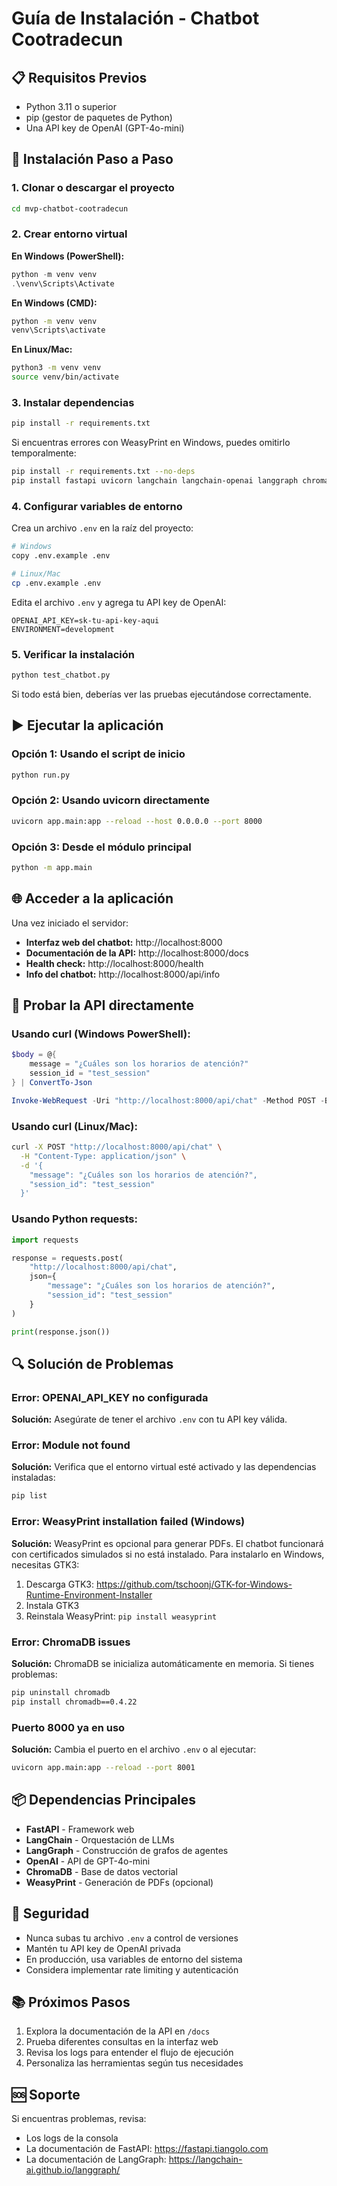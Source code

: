 # Guía de Instalación - Chatbot Cootradecun

## 📋 Requisitos Previos

- Python 3.11 o superior
- pip (gestor de paquetes de Python)
- Una API key de OpenAI (GPT-4o-mini)

## 🔧 Instalación Paso a Paso

### 1. Clonar o descargar el proyecto

```bash
cd mvp-chatbot-cootradecun
```

### 2. Crear entorno virtual

**En Windows (PowerShell):**
```powershell
python -m venv venv
.\venv\Scripts\Activate
```

**En Windows (CMD):**
```cmd
python -m venv venv
venv\Scripts\activate
```

**En Linux/Mac:**
```bash
python3 -m venv venv
source venv/bin/activate
```

### 3. Instalar dependencias

```bash
pip install -r requirements.txt
```

Si encuentras errores con WeasyPrint en Windows, puedes omitirlo temporalmente:
```bash
pip install -r requirements.txt --no-deps
pip install fastapi uvicorn langchain langchain-openai langgraph chromadb python-dotenv pydantic requests jinja2
```

### 4. Configurar variables de entorno

Crea un archivo `.env` en la raíz del proyecto:

```bash
# Windows
copy .env.example .env

# Linux/Mac
cp .env.example .env
```

Edita el archivo `.env` y agrega tu API key de OpenAI:

```
OPENAI_API_KEY=sk-tu-api-key-aqui
ENVIRONMENT=development
```

### 5. Verificar la instalación

```bash
python test_chatbot.py
```

Si todo está bien, deberías ver las pruebas ejecutándose correctamente.

## ▶️ Ejecutar la aplicación

### Opción 1: Usando el script de inicio

```bash
python run.py
```

### Opción 2: Usando uvicorn directamente

```bash
uvicorn app.main:app --reload --host 0.0.0.0 --port 8000
```

### Opción 3: Desde el módulo principal

```bash
python -m app.main
```

## 🌐 Acceder a la aplicación

Una vez iniciado el servidor:

- **Interfaz web del chatbot:** http://localhost:8000
- **Documentación de la API:** http://localhost:8000/docs
- **Health check:** http://localhost:8000/health
- **Info del chatbot:** http://localhost:8000/api/info

## 🧪 Probar la API directamente

### Usando curl (Windows PowerShell):

```powershell
$body = @{
    message = "¿Cuáles son los horarios de atención?"
    session_id = "test_session"
} | ConvertTo-Json

Invoke-WebRequest -Uri "http://localhost:8000/api/chat" -Method POST -Body $body -ContentType "application/json"
```

### Usando curl (Linux/Mac):

```bash
curl -X POST "http://localhost:8000/api/chat" \
  -H "Content-Type: application/json" \
  -d '{
    "message": "¿Cuáles son los horarios de atención?",
    "session_id": "test_session"
  }'
```

### Usando Python requests:

```python
import requests

response = requests.post(
    "http://localhost:8000/api/chat",
    json={
        "message": "¿Cuáles son los horarios de atención?",
        "session_id": "test_session"
    }
)

print(response.json())
```

## 🔍 Solución de Problemas

### Error: OPENAI_API_KEY no configurada

**Solución:** Asegúrate de tener el archivo `.env` con tu API key válida.

### Error: Module not found

**Solución:** Verifica que el entorno virtual esté activado y las dependencias instaladas:
```bash
pip list
```

### Error: WeasyPrint installation failed (Windows)

**Solución:** WeasyPrint es opcional para generar PDFs. El chatbot funcionará con certificados simulados si no está instalado. Para instalarlo en Windows, necesitas GTK3:

1. Descarga GTK3: https://github.com/tschoonj/GTK-for-Windows-Runtime-Environment-Installer
2. Instala GTK3
3. Reinstala WeasyPrint: `pip install weasyprint`

### Error: ChromaDB issues

**Solución:** ChromaDB se inicializa automáticamente en memoria. Si tienes problemas:
```bash
pip uninstall chromadb
pip install chromadb==0.4.22
```

### Puerto 8000 ya en uso

**Solución:** Cambia el puerto en el archivo `.env` o al ejecutar:
```bash
uvicorn app.main:app --reload --port 8001
```

## 📦 Dependencias Principales

- **FastAPI** - Framework web
- **LangChain** - Orquestación de LLMs
- **LangGraph** - Construcción de grafos de agentes
- **OpenAI** - API de GPT-4o-mini
- **ChromaDB** - Base de datos vectorial
- **WeasyPrint** - Generación de PDFs (opcional)

## 🔐 Seguridad

- Nunca subas tu archivo `.env` a control de versiones
- Mantén tu API key de OpenAI privada
- En producción, usa variables de entorno del sistema
- Considera implementar rate limiting y autenticación

## 📚 Próximos Pasos

1. Explora la documentación de la API en `/docs`
2. Prueba diferentes consultas en la interfaz web
3. Revisa los logs para entender el flujo de ejecución
4. Personaliza las herramientas según tus necesidades

## 🆘 Soporte

Si encuentras problemas, revisa:
- Los logs de la consola
- La documentación de FastAPI: https://fastapi.tiangolo.com
- La documentación de LangGraph: https://langchain-ai.github.io/langgraph/

